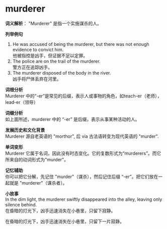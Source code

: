 # murderer

**词义解析**： "Murderer" 是指一个实施谋杀的人。

  

**列举例句**

  

1.  He was accused of being the murderer, but there was not enough evidence to convict him.  
    他被指控是凶手，但证据不足以定罪。
2.  The police are on the trail of the murderer.  
    警方正在追踪凶手。
3.  The murderer disposed of the body in the river.  
    凶手将尸体丢弃在河里。

  

**词根分析**  
Murderer 中的“-er”是常见的后缀，表示人或事物的角色，如teach-er（老师），lead-er（领导）

  

**词缀分析**  
如上面所述，murderer 中的 “-er” 是后缀，表示从事某种活动的人。

  

**发展历史和文化背景**  
Murderer 源自老英语的 "morthor", 后 via 古法语转变为现代英语的 "murder".

  

**单词变形**  
Murderer 它属于名词，因此没有时态变化。它的复数形式为“murderers”。而它所来自的动词形式为"murder"。

  

**记忆辅助**  
你可以把它分解，先记住 "murder"（谋杀），然后记住后缀 “-er”。把它们放在一起就是 "murderer"（谋杀者）。

  

**小故事**  
In the dim light, the murderer swiftly disappeared into the alley, leaving only silence behind.  
在昏暗的灯光下，凶手迅速消失在小巷里，只留下寂静。

  

在昏暗的灯光下，凶手迅速消失在小巷里，只留下一片寂静。
